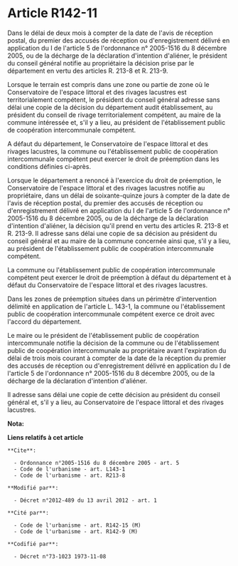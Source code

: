 # Article R142-11

Dans le délai de deux mois à compter de la date de l'avis de réception postal, du premier des accusés de réception ou
d'enregistrement délivré en application du I de l'article 5 de l'ordonnance n° 2005-1516 du 8 décembre 2005, ou de la
décharge de la déclaration d'intention d'aliéner, le président du conseil général notifie au propriétaire la décision prise
par le département en vertu des articles R. 213-8 et R. 213-9. 

Lorsque le terrain est compris dans une zone ou partie de zone où le Conservatoire de l'espace littoral et des rivages
lacustres est territorialement compétent, le président du conseil général adresse sans délai une copie de la décision du
département audit établissement, au président du conseil de rivage territorialement compétent, au maire de la commune
intéressée et, s'il y a lieu, au président de l'établissement public de coopération intercommunale compétent. 

A défaut du département, le Conservatoire de l'espace littoral et des rivages lacustres, la commune ou l'établissement public
de coopération intercommunale compétent peut exercer le droit de préemption dans les conditions définies ci-après. 

Lorsque le département a renoncé à l'exercice du droit de préemption, le Conservatoire de l'espace littoral et des rivages
lacustres notifie au propriétaire, dans un délai de soixante-quinze jours à compter de la date de l'avis de réception postal,
du premier des accusés de réception ou d'enregistrement délivré en application du I de l'article 5 de l'ordonnance n°
2005-1516 du 8 décembre 2005, ou de la décharge de la déclaration d'intention d'aliéner, la décision qu'il prend en vertu des
articles R. 213-8 et R. 213-9. Il adresse sans délai une copie de sa décision au président du conseil général et au maire de
la commune concernée ainsi que, s'il y a lieu, au président de l'établissement public de coopération intercommunale
compétent. 

La commune ou l'établissement public de coopération intercommunale compétent peut exercer le droit de préemption à défaut du
département et à défaut du Conservatoire de l'espace littoral et des rivages lacustres. 

Dans les zones de préemption situées dans un périmètre d'intervention délimité en application de l'article L. 143-1, la
commune ou l'établissement public de coopération intercommunale compétent exerce ce droit avec l'accord du département. 

Le maire ou le président de l'établissement public de coopération intercommunale notifie la décision de la commune ou de
l'établissement public de coopération intercommunale au propriétaire avant l'expiration du délai de trois mois courant à
compter de la date de la réception du premier des accusés de réception ou d'enregistrement délivré en application du I de
l'article 5 de l'ordonnance n° 2005-1516 du 8 décembre 2005, ou de la décharge de la déclaration d'intention d'aliéner. 

Il adresse sans délai une copie de cette décision au président du conseil général et, s'il y a lieu, au Conservatoire de
l'espace littoral et des rivages lacustres.

**Nota:**



**Liens relatifs à cet article**

	**Cite**:

	  - Ordonnance n°2005-1516 du 8 décembre 2005 - art. 5
	  - Code de l'urbanisme - art. L143-1
	  - Code de l'urbanisme - art. R213-8

	**Modifié par**:

	  - Décret n°2012-489 du 13 avril 2012 - art. 1

	**Cité par**:

	  - Code de l'urbanisme - art. R142-15 (M)
	  - Code de l'urbanisme - art. R142-9 (M)

	**Codifié par**:

	  - Décret n°73-1023 1973-11-08
